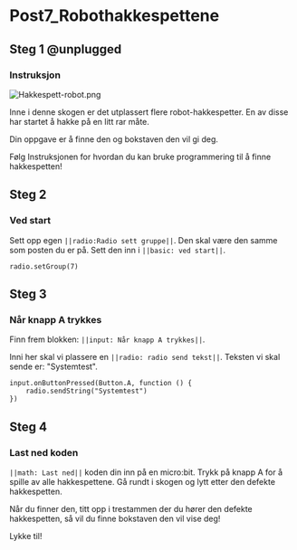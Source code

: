 # Post7_Robothakkespettene

## Steg 1 @unplugged

### Instruksjon

![Hakkespett-robot.png](https://i.postimg.cc/Kcwrp2FD/Hakkespett-robot.png)

Inne i denne skogen er det utplassert flere robot-hakkespetter. En av disse har startet å hakke på en litt rar måte. 

Din oppgave er å finne den og bokstaven den vil gi deg.

Følg Instruksjonen for hvordan du kan bruke programmering til å finne hakkespetten!

## Steg 2

### Ved start

Sett opp egen ``||radio:Radio sett gruppe||``. Den skal være den samme som posten du er på. Sett den inn i ``||basic: ved start||``.

```blocks
radio.setGroup(7)
```

## Steg 3

### Når knapp A trykkes

Finn frem blokken: ``||input: Når knapp A trykkes||``.

Inni her skal vi plassere en ``||radio: radio send tekst||``. Teksten vi skal sende er: "Systemtest". 

```blocks
input.onButtonPressed(Button.A, function () {
    radio.sendString("Systemtest")
})
```

## Steg 4

### Last ned koden

``||math: Last ned||`` koden din inn på en micro:bit. Trykk på knapp A for å spille av alle hakkespettene. Gå rundt i skogen og lytt etter den defekte hakkespetten.

Når du finner den, titt opp i trestammen der du hører den defekte hakkespetten, så vil du finne bokstaven den vil vise deg!

Lykke til!